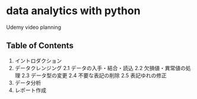 # data analytics with python
Udemy video planning

## Table of Contents
1. イントロダクション
2. データクレンジング
 2.1 データの入手・結合・読込
 2.2 欠損値・異常値の処理
 2.3 データ型の変更
 2.4 不要な表記の削除
 2.5 表記ゆれの修正
3. データ分析
4. レポート作成
